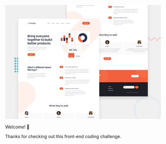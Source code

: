 
![Design preview for the Manage landing page coding challenge](./desktop-preview.jpg)

Welcome! 👋

Thanks for checking out this front-end coding challenge.
